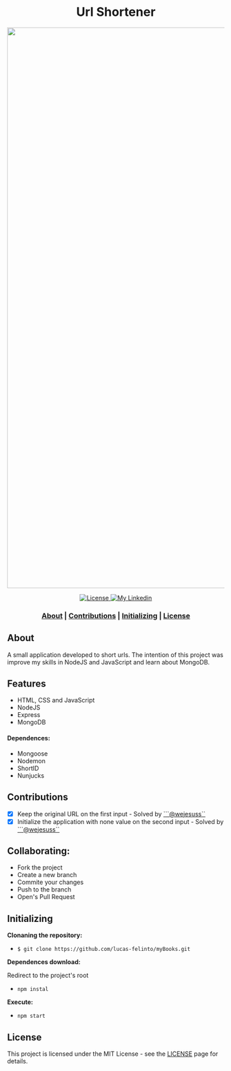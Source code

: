 <h1 align="center">
     Url Shortener
 </h1>

<img src="https://user-images.githubusercontent.com/62717182/81981908-539da800-9607-11ea-96a4-3d0be8672037.gif" width="1300">
<p align="center">
  <a href="LICENSE" >
    <img alt="License" src="https://img.shields.io/badge/license-MIT-%23F8952D">
  </a>
  
  <a href="https://www.linkedin.com/in/lucas-felinto/" >
    <img alt="My Linkedin" src="https://img.shields.io/badge/lucasfelinto-%230077B5?style=social&logo=linkedin">
  </a>
</p>

<h3 align="center">
 <a href="#about">About</a> | <a href="#contributions">Contributions</a> | <a href="#initializing">Initializing</a> | <a href="#license">License</a> 
</h3>

## About
A small application developed to short urls. The intention of this project was improve my skills in NodeJS and JavaScript and learn about MongoDB.

## Features
* HTML, CSS and JavaScript
* NodeJS
* Express
* MongoDB

#### Dependences:
* Mongoose
* Nodemon
* ShortID
* Nunjucks

## Contributions

- [X] Keep the original URL on the first input - Solved by <a href="https://github.com/wejesuss">```@wejesuss``<a>
- [X] Initialize the application with none value on the second input - Solved by <a href="https://github.com/wejesuss">```@wejesuss``<a>

<h2> Collaborating: </h2>

* Fork the project
* Create a new branch
* Commite your changes
* Push to the branch
* Open's Pull Request

## Initializing

<b>Clonaning the repository:</b>
- ```$ git clone https://github.com/lucas-felinto/myBooks.git```

<b>Dependences download:</b>
<p>Redirect to the project's root</p>

- ```npm instal```

<b>Execute:</b>
- `npm start`


## License

This project is licensed under the MIT License - see the [LICENSE](https://opensource.org/licenses/MIT) page for details.

